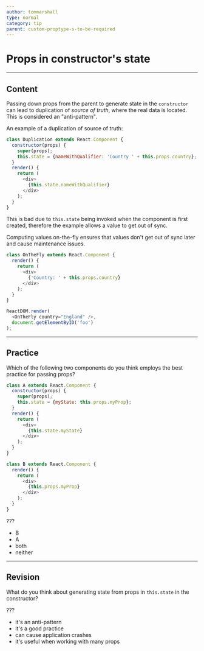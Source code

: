 ```yaml
---
author: tommarshall
type: normal
category: tip
parent: custom-proptype-s-to-be-required
---
```


# Props in constructor's state


---

## Content

Passing down props from the parent to generate state in the `constructor` can lead to duplication of *source of truth*, where the real data is located. This is considered an "anti-pattern".

An example of a duplication of source of truth:

```javascript
class Duplication extends React.Component {
  constructor(props) {
    super(props);
    this.state = {nameWithQualifier: 'Country ' + this.props.country};
  }
  render() {
    return (
      <div>
        {this.state.nameWithQualifier}
      </div>
    );
  }
}
```

This is bad due to `this.state` being invoked when the component is first created, therefore the example allows a value to get out of sync.

Computing values on-the-fly ensures that values don't get out of sync later and cause maintenance issues.

```javascript
class OnTheFly extends React.Component {
  render() {
    return (
      <div>
        {'Country: ' + this.props.country}
      </div>
    );
  }
}

ReactDOM.render(
  <OnTheFly country="England" />,
  document.getElementByID('foo')
);
```


---

## Practice

Which of the following two components do you think employs the best practice for passing props?

```javascript
class A extends React.Component {
  constructor(props) {
    super(props);
    this.state = {myState: this.props.myProp};
  }
  render() {
    return (
      <div>
        {this.state.myState}
      </div>
    );
  }
} 

class B extends React.Component {
  render() {
    return (
      <div>
        {this.props.myProp}
      </div>
    );
  }
} 
```

???

- B
- A
- both
- neither


---

## Revision

What do you think about generating state from props in `this.state` in the constructor?

???

- it's an anti-pattern
- it's a good practice
- can cause application crashes
- it's useful when working with many props
